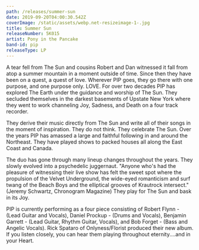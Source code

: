```yaml
---
path: /releases/summer-sun
date: 2019-09-20T04:00:30.542Z
coverImage: /static/assets/webp.net-resizeimage-1-.jpg
title: Summer Sun
releaseNumber: 5K015
artist: Pony in the Pancake
band-id: pip
releaseType: LP
---
```

A tear fell from The Sun and cousins Robert and Dan witnessed it fall from atop a summer mountain in a moment outside of time.  Since then they have been on a quest, a quest of love.  Wherever PIP goes, they go there with one purpose, and one purpose only.  LOVE.  For over two decades PIP has explored The Earth under the guidance and worship of The Sun.  They secluded themselves in the darkest basements of Upstate New York where they went to work channeling Joy, Sadness, and Death on a four track recorder.  

They derive their music directly from The Sun and write all of their songs in the moment of inspiration.  They do not think.  They celebrate The Sun.  Over the years PIP has amassed a large and faithful following in and around the Northeast.  They have played shows to packed houses all along the East Coast and Canada.  

The duo has gone through many lineup changes throughout the years.  They slowly evolved into a psychedelic juggernaut.  "Anyone who's had the pleasure of witnessing their live show has felt the sweet spot where the propulsion of the Velvet Underground, the wide-eyed romanticism and surf twang of the Beach Boys and the elliptical grooves of Krautrock intersect." (Jeremy Schwartz, Chronogram Magazine)  They play for The Sun and bask in its Joy. 

 PIP is currently performing as a four piece consisting of Robert Flynn - (Lead Guitar and Vocals), Daniel Prockup - (Drums and Vocals), Benjamin Garrett - (Lead Guitar, Rhythm Guitar, Vocals), and Bob Forget - (Bass and Angelic Vocals).  Rick Spataro of Onlyness/Florist produced their new album.  If you listen closely, you can hear them playing throughout eternity....and in your Heart.

